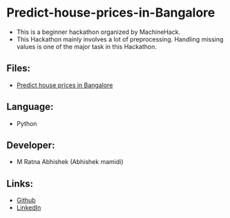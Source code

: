 # Predict-house-prices-in-Bangalore
- This is a beginner hackathon organized by MachineHack.
- This Hackathon mainly involves a lot of preprocessing. Handling missing values is one of the major task in this Hackathon.

## Files:
- [Predict house prices in Bangalore](https://github.com/Abhishekmamidi123/Predict-house-prices-in-Bangalore/blob/master/predict_house_prices.ipynb)

## Language:
- Python

## Developer:
- M Ratna Abhishek (Abhishek mamidi)

## Links:
- [Github](https://github.com/Abhishekmamidi123)
- [LinkedIn](https://www.linkedin.com/in/abhishek-mamidi-a7a982114/)
